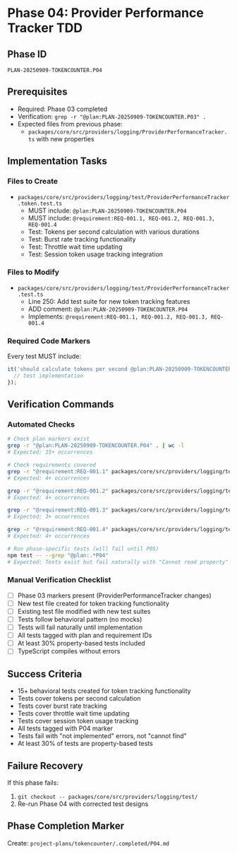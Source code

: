 # Phase 04: Provider Performance Tracker TDD

## Phase ID

`PLAN-20250909-TOKENCOUNTER.P04`

## Prerequisites

- Required: Phase 03 completed
- Verification: `grep -r "@plan:PLAN-20250909-TOKENCOUNTER.P03" .`
- Expected files from previous phase:
  - `packages/core/src/providers/logging/ProviderPerformanceTracker.ts` with new properties

## Implementation Tasks

### Files to Create

- `packages/core/src/providers/logging/test/ProviderPerformanceTracker.token.test.ts`
  - MUST include: `@plan:PLAN-20250909-TOKENCOUNTER.P04`
  - MUST include: `@requirement:REQ-001.1, REQ-001.2, REQ-001.3, REQ-001.4`
  - Test: Tokens per second calculation with various durations
  - Test: Burst rate tracking functionality
  - Test: Throttle wait time updating
  - Test: Session token usage tracking integration

### Files to Modify

- `packages/core/src/providers/logging/test/ProviderPerformanceTracker.test.ts`
  - Line 250: Add test suite for new token tracking features
  - ADD comment: `@plan:PLAN-20250909-TOKENCOUNTER.P04`
  - Implements: `@requirement:REQ-001.1, REQ-001.2, REQ-001.3, REQ-001.4`

### Required Code Markers

Every test MUST include:

```typescript
it('should calculate tokens per second @plan:PLAN-20250909-TOKENCOUNTER.P04 @requirement:REQ-001.1', () => {
  // test implementation
});
```

## Verification Commands

### Automated Checks

```bash
# Check plan markers exist
grep -r "@plan:PLAN-20250909-TOKENCOUNTER.P04" . | wc -l
# Expected: 15+ occurrences

# Check requirements covered
grep -r "@requirement:REQ-001.1" packages/core/src/providers/logging/test/ | wc -l
# Expected: 4+ occurrences

grep -r "@requirement:REQ-001.2" packages/core/src/providers/logging/test/ | wc -l
# Expected: 4+ occurrences

grep -r "@requirement:REQ-001.3" packages/core/src/providers/logging/test/ | wc -l
# Expected: 3+ occurrences

grep -r "@requirement:REQ-001.4" packages/core/src/providers/logging/test/ | wc -l
# Expected: 4+ occurrences

# Run phase-specific tests (will fail until P05)
npm test -- --grep "@plan:.*P04"
# Expected: Tests exist but fail naturally with "Cannot read property" or "is not a function"
```

### Manual Verification Checklist

- [ ] Phase 03 markers present (ProviderPerformanceTracker changes)
- [ ] New test file created for token tracking functionality
- [ ] Existing test file modified with new test suites
- [ ] Tests follow behavioral pattern (no mocks)
- [ ] Tests will fail naturally until implementation
- [ ] All tests tagged with plan and requirement IDs
- [ ] At least 30% property-based tests included
- [ ] TypeScript compiles without errors

## Success Criteria

- 15+ behavioral tests created for token tracking functionality
- Tests cover tokens per second calculation
- Tests cover burst rate tracking
- Tests cover throttle wait time updating
- Tests cover session token usage tracking
- All tests tagged with P04 marker
- Tests fail with "not implemented" errors, not "cannot find"
- At least 30% of tests are property-based tests

## Failure Recovery

If this phase fails:

1. `git checkout -- packages/core/src/providers/logging/test/`
2. Re-run Phase 04 with corrected test designs

## Phase Completion Marker

Create: `project-plans/tokencounter/.completed/P04.md`
